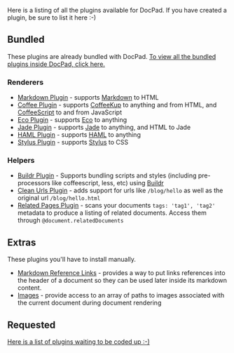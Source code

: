 Here is a listing of all the plugins available for DocPad. If you have created a plugin, be sure to list it here :-)

## Bundled

These plugins are already bundled with DocPad. [To view all the bundled plugins inside DocPad, click here.](https://github.com/bevry/docpad/blob/master/lib/exchange)

### Renderers

- [Markdown Plugin](https://github.com/bevry/docpad/blob/master/lib/exchange/plugins/markdown/markdown.plugin.coffee) - supports [Markdown](ttp://daringfireball.net/projects/markdown/basics) to HTML
- [Coffee Plugin](https://github.com/bevry/docpad/blob/master/lib/exchange/plugins/coffee/coffee.plugin.coffee) - supports [CoffeeKup](http://coffeekup.org/) to anything and from HTML, and [CoffeeScript](http://jashkenas.github.com/coffee-script/) to and from JavaScript
- [Eco Plugin](https://github.com/bevry/docpad/blob/master/lib/exchange/plugins/eco/eco.plugin.coffee) - supports [Eco](https://github.com/sstephenson/eco) to anything
- [Jade Plugin](https://github.com/bevry/docpad/blob/master/lib/exchange/plugins/jade/jade.plugin.coffee) - supports [Jade](http://jade-lang.com/) to anything, and HTML to Jade
- [HAML Plugin](https://github.com/bevry/docpad/blob/master/lib/exchange/plugins/haml/haml.plugin.coffee) - supports [HAML](http://haml-lang.com/) to anything
- [Stylus Plugin](https://github.com/bevry/docpad/blob/master/lib/exchange/plugins/stylus/stylus.plugin.coffee) - supports [Stylus](http://learnboost.github.com/stylus/) to CSS

### Helpers

- [Buildr Plugin](https://github.com/bevry/docpad/blob/master/lib/exchange/plugins/buildr/buildr.plugin.coffee) - Supports bundling scripts and styles (including pre-processors like coffeescript, less, etc) using [Buildr](https://github.com/bevry/buildr.npm)
- [Clean Urls Plugin](https://github.com/bevry/docpad/blob/master/lib/exchange/plugins/cleanurls/cleanurls.plugin.coffee) - adds support for urls like `/blog/hello` as well as the original url `/blog/hello.html`
- [Related Pages Plugin](https://github.com/bevry/docpad/blob/master/lib/exchange/plugins/related/related.plugin.coffee) - scans your documents `tags: 'tag1', 'tag2'` metadata to produce a listing of related documents. Access them through `@document.relatedDocuments`


## Extras

These plugins you'll have to install manually.

- [Markdown Reference Links](https://github.com/Delapouite/docpad-markdownreferencelinks) - provides a way to put links references into the header of a document so they can be used later inside its markdown content.
- [Images](https://github.com/msutherl/docpad-images) - provide access to an array of paths to images associated with the current document during document rendering


## Requested

[Here is a list of plugins waiting to be coded up :-)](https://github.com/bevry/docpad/issues?labels=plugin&sort=created&direction=desc&state=open&page=1)